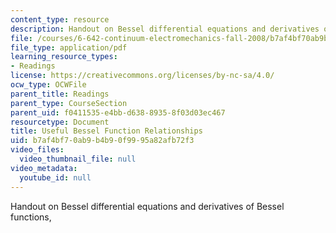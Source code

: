 ```yaml
---
content_type: resource
description: Handout on Bessel differential equations and derivatives of Bessel functions,
file: /courses/6-642-continuum-electromechanics-fall-2008/b7af4bf70ab9b4b90f9995a82afb72f3_bessel.pdf
file_type: application/pdf
learning_resource_types:
- Readings
license: https://creativecommons.org/licenses/by-nc-sa/4.0/
ocw_type: OCWFile
parent_title: Readings
parent_type: CourseSection
parent_uid: f0411535-e4bb-d638-8935-8f03d03ec467
resourcetype: Document
title: Useful Bessel Function Relationships
uid: b7af4bf7-0ab9-b4b9-0f99-95a82afb72f3
video_files:
  video_thumbnail_file: null
video_metadata:
  youtube_id: null
---
```

Handout on Bessel differential equations and derivatives of Bessel functions,